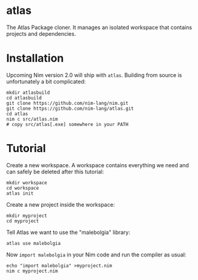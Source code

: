 # atlas
The Atlas Package cloner. It manages an isolated workspace that contains projects and dependencies.

# Installation

Upcoming Nim version 2.0 will ship with `atlas`. Building from source is unfortunately a bit complicated:

```
mkdir atlasbuild
cd atlasbuild
git clone https://github.com/nim-lang/nim.git
git clone https://github.com/nim-lang/atlas.git
cd atlas
nim c src/atlas.nim
# copy src/atlas[.exe] somewhere in your PATH
```

# Tutorial

Create a new workspace. A workspace contains everything we need and can safely be deleted after
this tutorial:

```
mkdir workspace
cd workspace
atlas init
```

Create a new project inside the workspace:

```
mkdir myproject
cd myproject
```

Tell Atlas we want to use the "malebolgia" library:

```
atlas use malebolgia
```

Now `import malebolgia` in your Nim code and run the compiler as usual:

```
echo "import malebolgia" >myproject.nim
nim c myproject.nim
```
